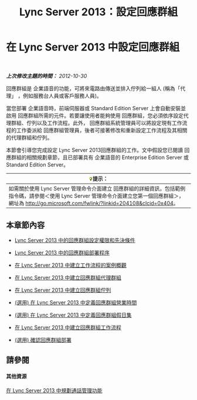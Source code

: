 ﻿---
title: Lync Server 2013：設定回應群組
TOCTitle: 設定回應群組
ms:assetid: c56db929-cb21-4af0-be3f-c8f807b78a5a
ms:mtpsurl: https://technet.microsoft.com/zh-tw/library/JJ205249(v=OCS.15)
ms:contentKeyID: 49292247
ms.date: 08/10/2015
mtps_version: v=OCS.15
ms.translationtype: HT
---

# 在 Lync Server 2013 中設定回應群組

 

_**上次修改主題的時間：** 2012-10-30_

回應群組是 企業語音的功能，可將來電路由傳送並排入佇列給一組人 (稱為「代理」 ，例如服務台人員或客戶服務人員)。

當您部署 企業語音時，前端伺服器或 Standard Edition Server 上會自動安裝並啟用 回應群組所需的元件。若要讓使用者能夠使用 回應群組，您必須依序設定代理群組、佇列以及工作流程。此外， 回應群組系統管理員可以將設定現有工作流程的工作委派給 回應群組管理員，後者可接著修改和重新設定工作流程及其相關的代理群組和佇列。

本節會引導您完成設定 Lync Server 2013回應群組的工作。文中假設您已閱讀 回應群組的相關規劃章節，且已部署具有 企業語音的 Enterprise Edition Server 或 Standard Edition Server。

<table>
<thead>
<tr class="header">
<th><img src="images/JJ205025.tip(OCS.15).gif" title="tip" alt="tip" />提示：</th>
</tr>
</thead>
<tbody>
<tr class="odd">
<td>如需關於使用 Lync Server 管理命令介面建立 回應群組的詳細資訊，包括範例指令碼，請參閱＜使用 Lync Server 管理命令介面建立您第一個回應群組＞，網址為 <a href="http://go.microsoft.com/fwlink/?linkid=204108%26clcid=0x404" class="uri">http://go.microsoft.com/fwlink/?linkid=204108&amp;clcid=0x404</a>。</td>
</tr>
</tbody>
</table>


## 本章節內容

  - [Lync Server 2013 中的回應群組設定權限和先決條件](lync-server-2013-response-group-configuration-permissions-and-prerequisites.md)

  - [Lync Server 2013 中的回應群組部署程序](lync-server-2013-deployment-process-for-response-group.md)

  - [在 Lync Server 2013 中建立工作流程的案例概觀](lync-server-2013-overview-of-workflow-creation-scenarios.md)

  - [在 Lync Server 2013 中建立回應群組代理群組](lync-server-2013-create-response-group-agent-groups.md)

  - [在 Lync Server 2013 中建立回應群組佇列](lync-server-2013-create-response-group-queues.md)

  - [(選用) 在 Lync Server 2013 中定義回應群組營業時間](lync-server-2013-optional-define-response-group-business-hours.md)

  - [(選用) 在 Lync Server 2013 中定義回應群組假日集](lync-server-2013-optional-define-response-group-holiday-sets.md)

  - [在 Lync Server 2013 中建立回應群組工作流程](lync-server-2013-create-response-group-workflows.md)

  - [(選用) 確認回應群組部署](lync-server-2013-optional-verify-response-group-deployment.md)

## 請參閱

#### 其他資源

[在 Lync Server 2013 中規劃通話管理功能](lync-server-2013-planning-for-call-management-features.md)


